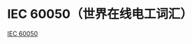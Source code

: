 # IEC 60050（世界在线电工词汇）

[IEC 60050][IEC 60050]

[//]: # (IEC 标准)
[IEC 60050]: <https://std.iec.ch/iec60050>